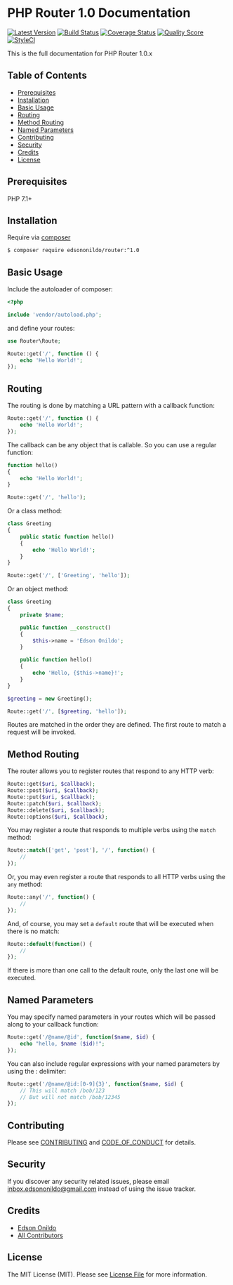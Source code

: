 PHP Router 1.0 Documentation
============================

[![Latest Version][ico-version]][link-version]
[![Build Status][ico-travis]][link-travis]
[![Coverage Status][ico-scrutinizer]][link-scrutinizer]
[![Quality Score][ico-code-quality]][link-code-quality]
[![StyleCI][ico-styleci]][link-styleci]

This is the full documentation for PHP Router 1.0.x

Table of Contents
-----------------

* [Prerequisites](#prerequisites)
* [Installation](#installation)
* [Basic Usage](#basic-usage)
* [Routing](#routing)
* [Method Routing](#method-routing)
* [Named Parameters](#named-parameters)
* [Contributing](#contributing)
* [Security](#security)
* [Credits](#credits)
* [License](#license)

Prerequisites
-------------

PHP 7.1+

Installation
------------

Require via [composer](https://getcomposer.org/download/)

``` sh
$ composer require edsononildo/router:^1.0
```

Basic Usage
-----------

Include the autoloader of composer:

```php
<?php

include 'vendor/autoload.php';
```

and define your routes:

```php
use Router\Route;

Route::get('/', function () {
    echo 'Hello World!';
});
```

Routing
-------

The routing is done by matching a URL pattern with a callback function:

```php
Route::get('/', function () {
    echo 'Hello World!';
});
```

The callback can be any object that is callable. So you can use a regular function:

```php
function hello()
{
    echo 'Hello World!';
}

Route::get('/', 'hello');
```

Or a class method:

```php
class Greeting
{
    public static function hello()
    {
        echo 'Hello World!';    
    }
}

Route::get('/', ['Greeting', 'hello']);
```

Or an object method:

```php
class Greeting
{
    private $name;

    public function __construct()
    {
        $this->name = 'Edson Onildo';
    }

    public function hello()
    {
        echo 'Hello, {$this->name}!';    
    }
}

$greeting = new Greeting();

Route::get('/', [$greeting, 'hello']);
```

Routes are matched in the order they are defined. The first route to match a request will be invoked.

Method Routing
--------------

The router allows you to register routes that respond to any HTTP verb:

```php
Route::get($uri, $callback);
Route::post($uri, $callback);
Route::put($uri, $callback);
Route::patch($uri, $callback);
Route::delete($uri, $callback);
Route::options($uri, $callback);
```

You may register a route that responds to multiple verbs using the ```match``` method:

```php
Route::match(['get', 'post'], '/', function() {
    //
});
```

Or, you may even register a route that responds to all HTTP verbs using the ```any``` method:

```php
Route::any('/', function() {
    //
});
```

And, of course, you may set a ```default``` route that will be executed when there is no match:

```php
Route::default(function() {
    //
});
```

If there is more than one call to the default route, only the last one will be executed.

Named Parameters
----------------

You may specify named parameters in your routes which will be passed along to your callback function:

```php
Route::get('/@name/@id', function($name, $id) {
    echo "hello, $name ($id)!";
});
```

You can also include regular expressions with your named parameters by using the : delimiter:

```php
Route::get('/@name/@id:[0-9]{3}', function($name, $id) {
    // This will match /bob/123
    // But will not match /bob/12345
});
```

Contributing
------------

Please see [CONTRIBUTING](https://github.com/EdsonOnildoJR/Router/blob/master/CONTRIBUTING.md) and [CODE_OF_CONDUCT](https://github.com/EdsonOnildoJR/Router/blob/master/CODE_OF_CONDUCT.md) for details.

Security
--------

If you discover any security related issues, please email inbox.edsononildo@gmail.com instead of using the issue tracker.

Credits
-------

* [Edson Onildo][link-author]
* [All Contributors][link-contributors]

License
-------

The MIT License (MIT). Please see [License File](https://github.com/EdsonOnildoJR/Router/blob/master/LICENSE.md) for more information.

[ico-version]: https://img.shields.io/github/release/EdsonOnildoJR/Router.svg?style=flat-square
[ico-travis]: https://img.shields.io/travis/EdsonOnildoJR/Router/master.svg?style=flat-square
[ico-scrutinizer]: https://img.shields.io/scrutinizer/coverage/g/EdsonOnildoJR/Router.svg?style=flat-square
[ico-code-quality]: https://img.shields.io/scrutinizer/g/EdsonOnildoJR/Router.svg?style=flat-square
[ico-styleci]: https://styleci.io/repos/124523883/shield?branch=master

[link-version]:https://github.com/EdsonOnildoJR/Router/releases
[link-travis]: https://travis-ci.org/EdsonOnildoJR/Router
[link-scrutinizer]: https://scrutinizer-ci.com/g/EdsonOnildoJR/Router/code-structure
[link-code-quality]: https://scrutinizer-ci.com/g/EdsonOnildoJR/Router
[link-styleci]: https://styleci.io/repos/124523883
[link-author]: https://github.com/EdsonOnildoJR
[link-contributors]: https://github.com/EdsonOnildoJR/Router/contributors